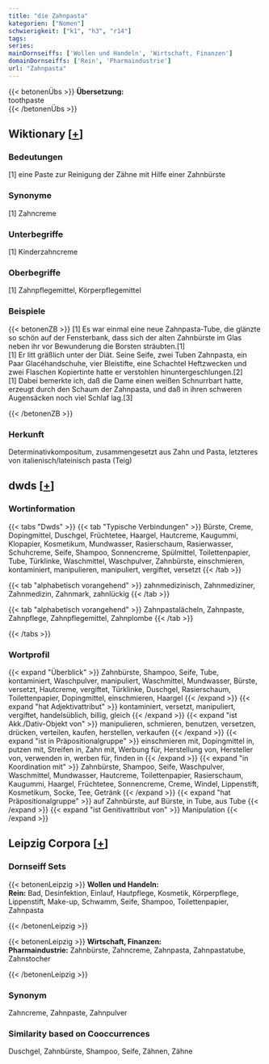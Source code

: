 ```yaml
---
title: "die Zahnpasta"
kategorien: ["Nomen"]
schwierigkeit: ["k1", "h3", "r14"]
tags:
series:
mainDornseiffs: ['Wollen und Handeln', 'Wirtschaft, Finanzen']
domainDornseiffs: ['Rein', 'Pharmaindustrie']
url: "Zahnpasta"
---
```


{{< betonenÜbs >}}
**Übersetzung:**  
toothpaste  
{{< /betonenÜbs >}}

## Wiktionary [[+](https://de.wiktionary.org/wiki/Zahnpasta)]

### Bedeutungen
[1] eine Paste zur Reinigung der Zähne mit Hilfe einer Zahnbürste  

### Synonyme
[1] Zahncreme  

### Unterbegriffe
[1] Kinderzahncreme  

### Oberbegriffe
[1] Zahnpflegemittel, Körperpflegemittel  

### Beispiele
{{< betonenZB >}}
[1] Es war einmal eine neue Zahnpasta-Tube, die glänzte so schön auf der Fensterbank, dass sich der alten Zahnbürste im Glas neben ihr vor Bewunderung die Borsten sträubten.[1]  
[1]  Er litt gräßlich unter der Diät. Seine Seife, zwei Tuben Zahnpasta, ein Paar Glacéhandschuhe, vier Bleistifte, eine Schachtel Heftzwecken und zwei Flaschen Kopiertinte hatte er verstohlen hinuntergeschlungen.[2]  
[1] Dabei bemerkte ich, daß die Dame einen weißen Schnurrbart hatte, erzeugt durch den Schaum der Zahnpasta, und daß in ihren schweren Augensäcken noch viel Schlaf lag.[3]  

{{< /betonenZB >}}
### Herkunft
Determinativkompositum, zusammengesetzt aus Zahn und Pasta, letzteres von italienisch/lateinisch pasta (Teig)  



## dwds [[+](https://www.dwds.de/wb/Zahnpasta)]

### Wortinformation
{{< tabs "Dwds" >}}
{{< tab "Typische Verbindungen" >}}
Bürste, Creme, Dopingmittel, Duschgel, Früchtetee, Haargel, Hautcreme, Kaugummi, Klopapier, Kosmetikum, Mundwasser, Rasierschaum, Rasierwasser, Schuhcreme, Seife, Shampoo, Sonnencreme, Spülmittel, Toilettenpapier, Tube, Türklinke, Waschmittel, Waschpulver, Zahnbürste, einschmieren, kontaminiert, manipulieren, manipuliert, vergiftet, versetzt
{{< /tab >}}

{{< tab "alphabetisch vorangehend" >}}
zahnmedizinisch, Zahnmediziner, Zahnmedizin, Zahnmark, zahnlückig
{{< /tab >}}

{{< tab "alphabetisch vorangehend" >}}
Zahnpastalächeln, Zahnpaste, Zahnpflege, Zahnpflegemittel, Zahnplombe
{{< /tab >}}

{{< /tabs >}}

### Wortprofil
{{< expand "Überblick" >}} Zahnbürste, Shampoo, Seife, Tube, kontaminiert, Waschpulver, manipuliert, Waschmittel, Mundwasser, Bürste, versetzt, Hautcreme, vergiftet, Türklinke, Duschgel, Rasierschaum, Toilettenpapier, Dopingmittel, einschmieren, Haargel {{< /expand >}}
{{< expand "hat Adjektivattribut" >}} kontaminiert, versetzt, manipuliert, vergiftet, handelsüblich, billig, gleich {{< /expand >}}
{{< expand "ist Akk./Dativ-Objekt von" >}} manipulieren, schmieren, benutzen, versetzen, drücken, verteilen, kaufen, herstellen, verkaufen {{< /expand >}}
{{< expand "ist in Präpositionalgruppe" >}} einschmieren mit, Dopingmittel in, putzen mit, Streifen in, Zahn mit, Werbung für, Herstellung von, Hersteller von, verwenden in, werben für, finden in {{< /expand >}}
{{< expand "in Koordination mit" >}} Zahnbürste, Shampoo, Seife, Waschpulver, Waschmittel, Mundwasser, Hautcreme, Toilettenpapier, Rasierschaum, Kaugummi, Haargel, Früchtetee, Sonnencreme, Creme, Windel, Lippenstift, Kosmetikum, Socke, Tee, Getränk {{< /expand >}}
{{< expand "hat Präpositionalgruppe" >}} auf Zahnbürste, auf Bürste, in Tube, aus Tube {{< /expand >}}
{{< expand "ist Genitivattribut von" >}} Manipulation {{< /expand >}}

## Leipzig Corpora [[+](https://corpora.uni-leipzig.de/en/res?word=Zahnpasta&corpusId=deu_newscrawl-public_2018)]

### Dornseiff Sets
{{< betonenLeipzig >}}
**Wollen und Handeln:**  
**Rein:** Bad, Desinfektion, Einlauf, Hautpflege, Kosmetik, Körperpflege, Lippenstift, Make-up, Schwamm, Seife, Shampoo, Toilettenpapier, Zahnpasta  

{{< /betonenLeipzig >}}


{{< betonenLeipzig >}}
**Wirtschaft, Finanzen:**  
**Pharmaindustrie:** Zahnbürste, Zahncreme, Zahnpasta, Zahnpastatube, Zahnstocher  

{{< /betonenLeipzig >}}

### Synonym
Zahncreme, Zahnpaste, Zahnpulver


### Similarity based on Cooccurrences
Duschgel, Zahnbürste, Shampoo, Seife, Zähnen, Zähne

